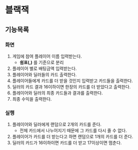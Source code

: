 # 블랙잭
## 기능목록
### 화면
1. 게임에 참여 플레이어 이름 입력받는다.
	- **쉼표(,)** 를 기준으로 분리
2. 플레이어 별로 배팅금액 입력받는다.
3. 플레이어와 딜러들의 카드 출력한다.
4. 플레이어들에게 카드를 더 받을 것인지 입력받고 카드들을 출력한다.
5. 딜러의 카드 결과 16이하이면 한장의 카드를 더 받았다고 출력한다.
6. 플레이어와 딜러의 최종 카드들과 결과를 출력한다.
7. 최종 수익을 출력한다.

### 실행
1. 플레이어와 딜러에게 랜덤으로 2개의 카드를 준다.
	- 전체 카드에서 나누어지기 때문에 그 카드를 다시 줄 수 없다.
2. 플레이어가 카드를 더 받는다고 하면 랜덤으로 1개의 카드를 더 준다.
3. 딜러의 카드가 16이하이면 카드를 더 받고 17이상이면 멈춘다.